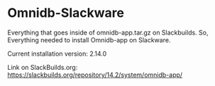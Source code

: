 # Omnidb-Slackware
Everything that goes inside of omnidb-app.tar.gz on Slackbuilds.
So, Everything needed to install Omnidb-app on Slackware.

Current installation version: 2.14.0

Link on SlackBuilds.org: https://slackbuilds.org/repository/14.2/system/omnidb-app/
